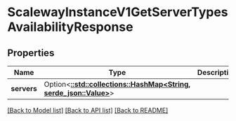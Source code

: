# ScalewayInstanceV1GetServerTypesAvailabilityResponse

## Properties

Name | Type | Description | Notes
------------ | ------------- | ------------- | -------------
**servers** | Option<[**::std::collections::HashMap<String, serde_json::Value>**](serde_json::Value.md)> |  | [optional]

[[Back to Model list]](../README.md#documentation-for-models) [[Back to API list]](../README.md#documentation-for-api-endpoints) [[Back to README]](../README.md)


